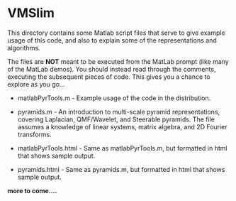 # VMSlim
This directory contains some Matlab script files that serve to give
example usage of this code, and also to explain some of the 
representations and algorithms.

The files are **NOT** meant to be executed from the MatLab prompt (like many 
of the MatLab demos).  You should instead read through the comments, 
executing the subsequent pieces of code.  This gives you a chance to 
explore as you go...

  - matlabPyrTools.m - Example usage of the code in the distribution.

  - pyramids.m - An introduction to multi-scale pyramid representations, 
    covering Laplacian, QMF/Wavelet, and Steerable pyramids.  The
    file assumes a knowledge of linear systems, matrix algebra, 
    and 2D Fourier transforms.

  - matlabPyrTools.html - Same as matlabPyrTools.m, but formatted in html that 
	shows sample output.

  - pyramids.html - Same as pyramids.m, but formatted in html that shows sample 
	output.

**more to come....**
